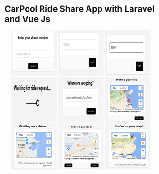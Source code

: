 # CarPool Ride Share App with Laravel and Vue Js

<div align="center">
  <img src="https://github.com/tayeblagha/Carpool-Ride-Share-Web-App/blob/main/backend/public/img/1.png?raw=true" width="30%">
  <img src="https://github.com/tayeblagha/Carpool-Ride-Share-Web-App/blob/main/backend/public/img/2.png?raw=true" width="30%">
  <img src="https://github.com/tayeblagha/Carpool-Ride-Share-Web-App/blob/main/backend/public/img/3.png?raw=true" width="30%">
</div>
<div align="center">
  <img src="https://github.com/tayeblagha/Carpool-Ride-Share-Web-App/blob/main/backend/public/img/4.png?raw=true" width="30%">
  <img src="https://github.com/tayeblagha/Carpool-Ride-Share-Web-App/blob/main/backend/public/img/5.png?raw=true" width="30%">
  <img src="https://github.com/tayeblagha/Carpool-Ride-Share-Web-App/blob/main/backend/public/img/6.png?raw=true" width="30%">
</div>
<div align="center">
  <img src="https://github.com/tayeblagha/Carpool-Ride-Share-Web-App/blob/main/backend/public/img/7.png?raw=true" width="30%">
  <img src="https://github.com/tayeblagha/Carpool-Ride-Share-Web-App/blob/main/backend/public/img/8.png?raw=true" width="30%">
  <img src="https://github.com/tayeblagha/Carpool-Ride-Share-Web-App/blob/main/backend/public/img/9.png?raw=true" width="30%">
</div>
